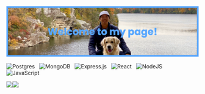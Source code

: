 <!-- ## Hi I'm Jonathan, welcome to my page! 👋 -->
<img src="banner.png">

<!-- ## SKILLS -->
![Postgres](https://img.shields.io/badge/postgres-%23316192.svg?style=for-the-badge&logo=postgresql&logoColor=white) &nbsp;
![MongoDB](https://img.shields.io/badge/MongoDB-%234ea94b.svg?style=for-the-badge&logo=mongodb&logoColor=white) &nbsp;
![Express.js](https://img.shields.io/badge/express.js-%23404d59.svg?style=for-the-badge&logo=express&logoColor=%2361DAFB) &nbsp;
![React](https://img.shields.io/badge/react-%2320232a.svg?style=for-the-badge&logo=react&logoColor=%2361DAFB) &nbsp;
![NodeJS](https://img.shields.io/badge/node.js-6DA55F?style=for-the-badge&logo=node.js&logoColor=white) &nbsp;
![JavaScript](https://img.shields.io/badge/javascript-%23323330.svg?style=for-the-badge&logo=javascript&logoColor=%23F7DF1E) &nbsp;
<!-- 
<img align="left" src="https://github-readme-stats.vercel.app/api?username=jmchiang1&show_icons=true&theme=radical" />
<img align="left" width="40%" src="https://github-readme-stats.vercel.app/api/top-langs/?username=jmchiang1&layout=compact" />
<!-- <img align="left" width="40%" src="https://github-readme-stats.vercel.app/api/top-langs/?username=jmchiang1" /> -->
 

  <img align="left" src="https://github-readme-stats.vercel.app/api?username=jmchiang1&show_icons=true&theme=algolia&hide=stars" />

<!--   <img align="right" src="https://github-readme-stats.vercel.app/api/top-langs/?username=jmchiang1&layout=compact" /> -->
  <img align="left" src="https://github-readme-stats.vercel.app/api/top-langs/?username=jmchiang1&layout=compact&theme=algolia" />

